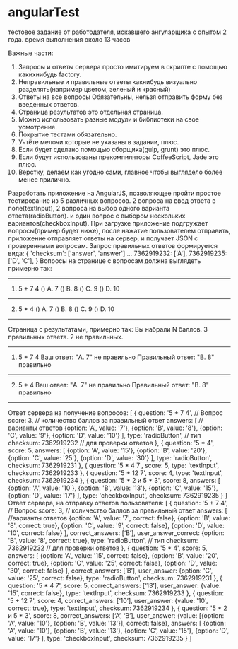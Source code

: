 # angularTest
тестовое задание от работодателя, искавшего ангуларщика с опытом 2 года. время выполнения около 13 часов

Важные части:
1. Запросы и ответы сервера просто имитируем в скрипте с помощью какихнибудь
factory.
2. Неправильные и правильные ответы какнибудь
визуально разделять(например
цветом, зеленый и красный)
3. Ответы на все вопросы Обязательны, нельзя отправить форму без введенных
ответов.
4. Страница результатов это отдельная страница.
5. Можно использовать разные модули и библиотеки на свое усмотрение.
6. Покрытие тестами обязательно.
7. Учтёте мелочи которые не указаны в задании, плюс.
8. Если будет сделано помощью сборщика(gulp, grunt) это плюс.
9. Если будут использованы прекомпиляторы CoffeeScript, Jade это плюс.
10. Верстку, делаем как угодно сами, главное чтобы выглядело более менее
прилично.

Разработать приложение на AngularJS, позволяющее пройти простое тестирование
из 5 различных вопросов. 2 вопроса на ввод ответа в поле(textInput), 2 вопроса на
выбор одного варианта ответа(radioButton). и один вопрос с выбором нескольких
вариантов(checkboxInput).
При загрузке приложение подгружает вопросы(пример будет ниже), после нажатие
пользователем отправить, приложение отправляет ответы на сервер, и получает
JSON с проверенными вопросам.
Запрос правильных ответов формируется вида:
{
'checksum': ['answer', 'answer']
...
7362919232: ['A'],
7362919235: ['D', 'C'],
}
Вопросы на странице с вопросам должна выглядеть примерно так:
__________________________________________________
1. 5 + 7 4
() A. 7
() B. 8
() C. 9
() D. 10
__________________________________________________
2. 5 * 4
() A. 7
() B. 8
() C. 9
() D. 10
__________________________________________________
Страница с результатами, примерно так:
Вы набрали N баллов.
3 правильных ответа.
2 не правильных.
__________________________________________________
1. 5 + 7 4
Ваш ответ: "A. 7" не
правильно
Правильный ответ: "B. 8" правильно
__________________________________________________
2. 5 * 4
Ваш ответ: "A. 7" не
правильно
Правильный ответ: "B. 8" правильно
__________________________________________________

Ответ сервера на получение вопросов:
[
{
question: '5 + 7 4',
// Вопрос
score: 3, // количество баллов за правильный ответ
answers: [ //варианты ответов
{option: 'A', value: '7'},
{option: 'B', value: '8'},
{option: 'C', value: '9'},
{option: 'D', value: '10'}
],
type: 'radioButton', // тип
checksum: 7362919232 // для проверки ответов
},
{
question: '5 * 4',
score: 5,
answers: [
{option: 'A', value: '15'},
{option: 'B', value: '20'},
{option: 'C', value: '25'},
{option: 'D', value: '30'}
],
type: 'radioButton',
checksum: 7362919231
},
{
question: '5 * 4 7',
score: 5,
type: 'textInput',
checksum: 7362919233
},
{
question: '5 + 12 7',
score: 4,
type: 'textInput',
checksum: 7362919234
},
{
question: '5 * 2 и 5 * 3',
score: 8,
answers: [
{option: 'A', value: '10'},
{option: 'B', value: '13'},
{option: 'C', value: '15'},
{option: 'D', value: '17'}
],
type: 'checkboxInput',
checksum: 7362919235
}
]
Ответ сервера, на отправку ответов пользователя:
[
{
question: '5 + 7 4',
// Вопрос
score: 3, // количество баллов за правильный ответ
answers: [ //варианты ответов
{option: 'A', value: '7', correct: false},
{option: 'B', value: '8', correct: true},
{option: 'C', value: '9', correct: false},
{option: 'D', value: '10', correct: false}
],
correct_answers: [‘B’],
user_answer_correct: {option: 'B', value: '8', correct: true},
type: 'radioButton', // тип
checksum: 7362919232 // для проверки ответов
},
{
question: '5 * 4',
score: 5,
answers: [
{option: 'A', value: '15', correct: false},
{option: 'B', value: '20', correct: true},
{option: 'C', value: '25', correct: false},
{option: 'D', value: '30', correct: false}
],
correct_answers: [‘B’],
user_answer: {option: 'C', value: '25', correct: false},
type: 'radioButton',
checksum: 7362919231
},
{
question: '5 * 4 7',
score: 5,
correct_answers: [‘13’],
user_answer: {value: '15', correct: false},
type: 'textInput',
checksum: 7362919233
},
{
question: '5 + 12 7',
score: 4,
correct_answers: [‘10’],
user_answer: {value: '10', correct: true},
type: 'textInput',
checksum: 7362919234
},
{
question: '5 * 2 и 5 * 3',
score: 8,
correct_answers: [‘A’, ‘B’],
user_answer: {value: [{option: 'A', value: '10'}, {option: 'B', value: '13'}],
correct: false},
answers: [
{option: 'A', value: '10'},
{option: 'B', value: '13'},
{option: 'C', value: '15'},
{option: 'D', value: '17'}
],
type: 'checkboxInput',
checksum: 7362919235
}
]
